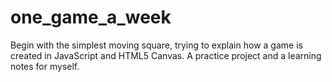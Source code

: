# one_game_a_week
Begin with the simplest moving square, trying to explain how a game is created in JavaScript and HTML5 Canvas. A practice project and a learning notes for myself.
